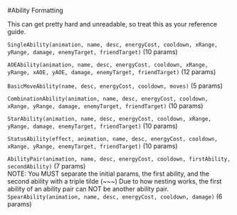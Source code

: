 #Ability Formatting

This can get pretty hard and unreadable, so treat this as your reference guide.

```SingleAbility(animation, name, desc, energyCost, cooldown, xRange, yRange, damage, enemyTarget, friendTarget)``` 
(10 params)

```AOEAbility(animation, name, desc, energyCost, cooldown, xRange, yRange, xAOE, yAOE, damage, enemyTarget, friendTarget)``` 
(12 params)

```BasicMoveAbility(name, desc, energyCost, cooldown, moves)```
(5 params)

```CombinationAbility(animation, name, desc, energyCost, cooldown, xRange, yRange, damage, enemyTarget, friendTarget)```
(10 params)

```StarAbility(animation, name, desc, energyCost, cooldown, xRange, yRange, damage, enemyTarget, friendTarget)```
(10 params)

```StatusAbility(effect, animation, name, desc, energyCost, cooldown, xRange, yRange, enemyTarget, friendTarget)```
(10 params)

```AbilityPair(animation, name, desc, energyCost, cooldown, firstAbility, secondAbility)```
(7 params)  
NOTE: You MUST separate the initial params, the first ability, and the second ability with a triple tilde (~~~)
Due to how nesting works, the first ability of an ability pair can NOT be another ability pair.
```SpearAbility(animation, name, desc, energyCost, cooldown, damage)```
(6 params)
